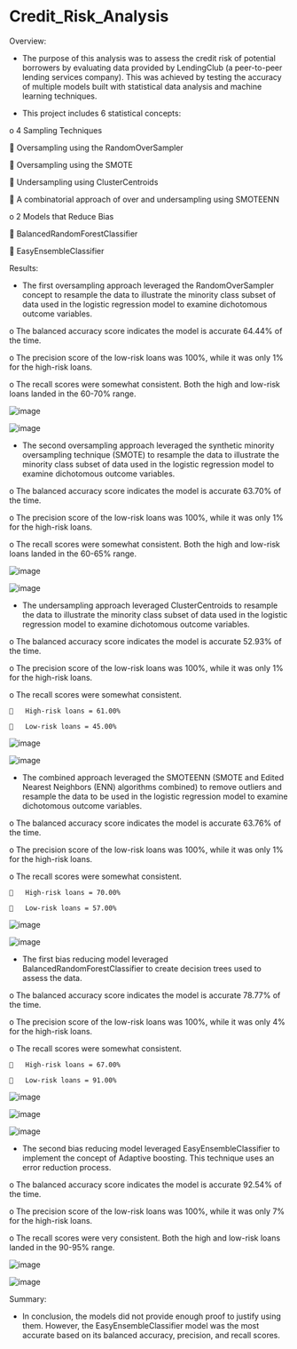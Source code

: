 # Credit_Risk_Analysis



Overview:


-	The purpose of this analysis was to assess the credit risk of potential borrowers by evaluating data provided by LendingClub (a peer-to-peer lending services company). This was achieved by testing the accuracy of multiple models built with statistical data analysis and machine learning techniques.


-	This project includes 6 statistical concepts:

o	4 Sampling Techniques

  	Oversampling using the RandomOverSampler

  	Oversampling using the SMOTE

  	Undersampling using ClusterCentroids

  	A combinatorial approach of over and undersampling using SMOTEENN


o	2 Models that Reduce Bias

  	BalancedRandomForestClassifier

  	EasyEnsembleClassifier
  
  
  
Results:


-	The first oversampling approach leveraged the RandomOverSampler concept to resample the data to illustrate the minority class subset of data used in the logistic regression model to examine dichotomous outcome variables.

  o	The balanced accuracy score indicates the model is accurate 64.44% of the time.

  o	The precision score of the low-risk loans was 100%, while it was only 1% for the high-risk loans.

  o	The recall scores were somewhat consistent. Both the high and low-risk loans landed in the 60-70% range.

![image](https://user-images.githubusercontent.com/96176817/167279543-090261f4-cc2e-4938-a438-b8515f916271.png)

![image](https://user-images.githubusercontent.com/96176817/167279546-478a5119-4278-4a3a-a990-7f329edbd1f0.png)


-	The second oversampling approach leveraged the synthetic minority oversampling technique (SMOTE) to resample the data to illustrate the minority class subset of data used in the logistic regression model to examine dichotomous outcome variables.

  o	The balanced accuracy score indicates the model is accurate 63.70% of the time.

  o	The precision score of the low-risk loans was 100%, while it was only 1% for the high-risk loans.

  o	The recall scores were somewhat consistent. Both the high and low-risk loans landed in the 60-65% range.

![image](https://user-images.githubusercontent.com/96176817/167279558-1fb5d7ad-913c-401d-b326-ddc63e63f09a.png)

![image](https://user-images.githubusercontent.com/96176817/167279561-11052f5f-b0eb-4876-82b7-fae420df0fee.png)


-	The undersampling approach leveraged ClusterCentroids to resample the data to illustrate the minority class subset of data used in the logistic regression model to examine dichotomous outcome variables.

  o	The balanced accuracy score indicates the model is accurate 52.93% of the time.

  o	The precision score of the low-risk loans was 100%, while it was only 1% for the high-risk loans.

  o	The recall scores were somewhat consistent.

    	High-risk loans = 61.00%

    	Low-risk loans = 45.00%

![image](https://user-images.githubusercontent.com/96176817/167279576-d3837b91-358f-4145-ade8-6118d1d6f423.png)

![image](https://user-images.githubusercontent.com/96176817/167279578-bac3ac50-6f89-4714-92e6-48b20efd1d22.png)


-	The combined approach leveraged the SMOTEENN (SMOTE and Edited Nearest Neighbors (ENN) algorithms combined) to remove outliers and resample the data to be used in the logistic regression model to examine dichotomous outcome variables.

  o	The balanced accuracy score indicates the model is accurate 63.76% of the time.

  o	The precision score of the low-risk loans was 100%, while it was only 1% for the high-risk loans.

  o	The recall scores were somewhat consistent.

    	High-risk loans = 70.00%

    	Low-risk loans = 57.00%

![image](https://user-images.githubusercontent.com/96176817/167279587-ae561122-de9e-45b9-b54f-7f023836027c.png)

![image](https://user-images.githubusercontent.com/96176817/167279592-c38169e5-b0d0-4c7d-96cf-2ccb8c2603bf.png)


-	The first bias reducing model leveraged BalancedRandomForestClassifier to create decision trees used to assess the data.

  o	The balanced accuracy score indicates the model is accurate 78.77% of the time.

  o	The precision score of the low-risk loans was 100%, while it was only 4% for the high-risk loans.

  o	The recall scores were somewhat consistent.

    	High-risk loans = 67.00%

    	Low-risk loans = 91.00%

![image](https://user-images.githubusercontent.com/96176817/167279612-55465c29-00df-43b0-b60d-1140b267c1a6.png)

![image](https://user-images.githubusercontent.com/96176817/167279618-40b5db32-46d6-476d-b5bd-4698de03266b.png)

![image](https://user-images.githubusercontent.com/96176817/167279628-f36d15bd-7891-45fb-8aa4-c399d5c04e02.png)


-	The second bias reducing model leveraged EasyEnsembleClassifier to implement the concept of Adaptive boosting. This technique uses an error reduction process.

  o	The balanced accuracy score indicates the model is accurate 92.54% of the time.

  o	The precision score of the low-risk loans was 100%, while it was only 7% for the high-risk loans.

  o	The recall scores were very consistent. Both the high and low-risk loans landed in the 90-95% range.

![image](https://user-images.githubusercontent.com/96176817/167279643-661049a5-e785-4f2d-bbea-d7a8a7c3405c.png)

![image](https://user-images.githubusercontent.com/96176817/167279647-15911ea5-983b-47ba-ac17-cb32a4cf0c02.png)



Summary:


-	In conclusion, the models did not provide enough proof to justify using them. However, the EasyEnsembleClassifier model was the most accurate based on its balanced accuracy, precision, and recall scores.
